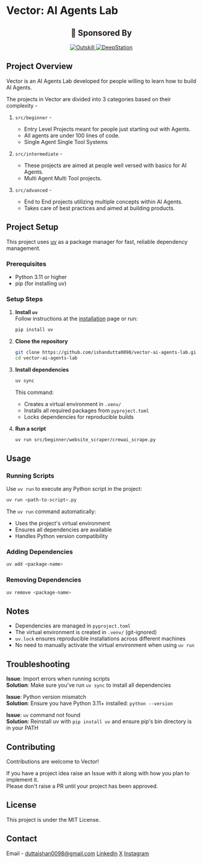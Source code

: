 # Vector: AI Agents Lab

<h2 align="center">💖 Sponsored By</h2>

<p align="center">
  <a href="https://www.outskill.com/" target="_blank">
    <img src="https://img.shields.io/static/v1?label=&message=OUTSKILL&color=95FF00&style=for-the-badge&labelColor=1C1C1C" alt="Outskill" />
  </a>
  <a href="https://deepstation.ai/" target="_blank">
    <img src="https://img.shields.io/static/v1?label=&message=DEEPSTATION&color=5E17EB&style=for-the-badge&labelColor=0B0033" alt="DeepStation" />
  </a>
</p>



## Project Overview
Vector is an AI Agents Lab developed for people willing to learn how to build AI Agents.  
  
The projects in Vector are divided into 3 categories based on their complexity - 
1. `src/beginner` -
   - Entry Level Projects meant for people just starting out with Agents.
   - All agents are under 100 lines of code.
   - Single Agent Single Tool Systems

2. `src/intermediate` -
   - These projects are aimed at people well versed with basics for AI Agents.
   - Multi Agent Multi Tool projects.
  
3. `src/advanced` -
   - End to End projects utilizing multiple concepts within AI Agents.
   - Takes care of best practices and aimed at building products.
  

## Project Setup

This project uses [uv](https://docs.astral.sh/uv/) as a package manager for fast, reliable dependency management.

### Prerequisites
- Python 3.11 or higher
- pip (for installing uv)

### Setup Steps

1. **Install `uv`**  
   Follow instructions at the [installation](https://docs.astral.sh/uv/getting-started/installation/) page or run:
   ```bash
   pip install uv
   ```

2. **Clone the repository**  
   ```bash
   git clone https://github.com/ishandutta0098/vector-ai-agents-lab.git
   cd vector-ai-agents-lab
   ```

3. **Install dependencies**  
   ```bash
   uv sync
   ```
   This command:
   - Creates a virtual environment in `.venv/`
   - Installs all required packages from `pyproject.toml`
   - Locks dependencies for reproducible builds

4. **Run a script**  
   ```bash
   uv run src/beginner/website_scraper/crewai_scrape.py
   ```

## Usage

### Running Scripts
Use `uv run` to execute any Python script in the project:
```bash
uv run <path-to-script>.py
```

The `uv run` command automatically:
- Uses the project's virtual environment
- Ensures all dependencies are available
- Handles Python version compatibility

### Adding Dependencies
```bash
uv add <package-name>
```

### Removing Dependencies
```bash
uv remove <package-name>
```

## Notes

- Dependencies are managed in `pyproject.toml`
- The virtual environment is created in `.venv/` (git-ignored)
- `uv.lock` ensures reproducible installations across different machines
- No need to manually activate the virtual environment when using `uv run`

## Troubleshooting

**Issue**: Import errors when running scripts  
**Solution**: Make sure you've run `uv sync` to install all dependencies

**Issue**: Python version mismatch  
**Solution**: Ensure you have Python 3.11+ installed: `python --version`

**Issue**: `uv` command not found  
**Solution**: Reinstall uv with `pip install uv` and ensure pip's bin directory is in your PATH

## Contributing
Contributions are welcome to Vector!
  
If you have a project idea raise an Issue with it along with how you plan to implement it.   
Please don't raise a PR until your project has been approved.
  
## License 
This project is under the MIT License.

## Contact
Email - duttaishan0098@gmail.com
[LinkedIn](https://www.linkedin.com/in/ishandutta0098/)
[X](https://x.com/ishandutta0098)
[Instagram](https://www.instagram.com/ishandutta.ai)
